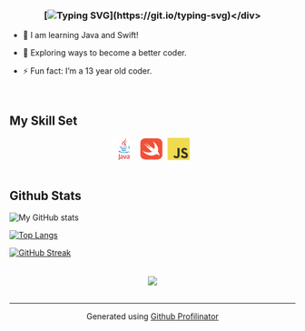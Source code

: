 <div align="center">

</div>  
  

### <div align="center">[![Typing SVG](https://readme-typing-svg.demolab.com?font=&pause=1000&color=6F92FF&center=true&vCenter=true&multiline=true&width=435&lines=Hi!+I+am+ThyDarkSorcerer!)](https://git.io/typing-svg)</div>  
  

- 🔭 I am learning Java and Swift!  
  

- 🌱 Exploring ways to become a better coder.  
  

- ⚡ Fun fact: I’m a 13 year old coder.  
  

<br/>  


## My Skill Set  
<div align="center">  
  <img src="https://github.com/devicons/devicon/blob/master/icons/java/java-original-wordmark.svg" title="Java" alt="Java" width="40" height="40"/>&nbsp;
  <img src="https://github.com/devicons/devicon/blob/master/icons/swift/swift-original.svg" title="Swift" alt="Swift" width="40" height="40"/>&nbsp;
  <img src="https://github.com/devicons/devicon/blob/master/icons/javascript/javascript-original.svg" title="Java Script" alt="Java Script" width="40" height="40"/>&nbsp;
</div>  

<br/>  


## Github Stats  
![My GitHub stats](https://github-readme-stats.vercel.app/api?username=ThyDarkSorcerer&show_icons=true&theme=github_dark)  
  

[![Top Langs](https://github-readme-stats.vercel.app/api/top-langs/?username=ThyDarkSorcerer&layout=compact&theme=vision-friendly-dark)](https://github.com/anuraghazra/github-readme-stats)  
  

[![GitHub Streak](http://github-readme-streak-stats.herokuapp.com?user=ThyDarkSorcerer&theme=dark&background=000000)](https://git.io/streak-stats)  
  

<br/>  

<div align="center">
<img src="https://komarev.com/ghpvc/?username=ThyDarkSorcerer&&style=flat-square" align="center" />
</div>  

<br />

----
<div align="center">Generated using <a href="https://profilinator.rishav.dev/" target="_blank">Github Profilinator</a></div>
